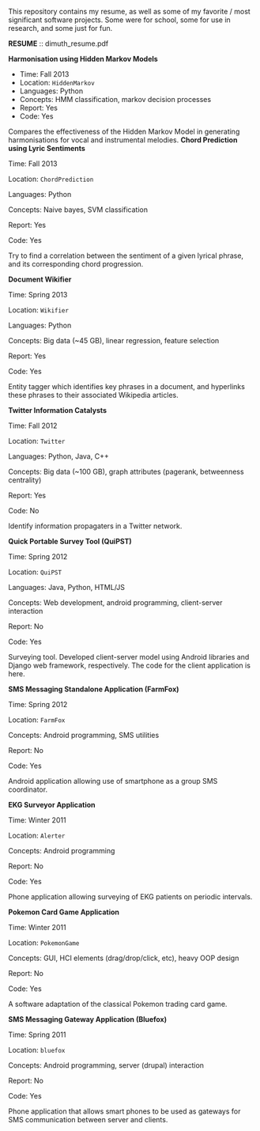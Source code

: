 This repository contains my resume, as well as some of my favorite / most significant software projects. Some were for school, some for use in research, and some just for fun. 

<strong>RESUME</strong> :: dimuth_resume.pdf

<strong>Harmonisation using Hidden Markov Models</strong>
<ul>
<li>Time: Fall 2013</li>
<li>Location: <code>HiddenMarkov</code></li>
<li>Languages: Python</li>
<li>Concepts: HMM classification, markov decision processes</li>
<li>Report: Yes</li>
<li>Code: Yes</li>
</ul>
Compares the effectiveness of the Hidden Markov Model in generating harmonisations for vocal and instrumental melodies. 
<strong>Chord Prediction using Lyric Sentiments</strong>

Time: Fall 2013

Location: <code>ChordPrediction</code>

Languages: Python

Concepts: Naive bayes, SVM classification

Report: Yes

Code: Yes

Try to find a correlation between the sentiment of a given lyrical phrase, and its corresponding chord progression. 

<strong>Document Wikifier</strong>

Time: Spring 2013

Location: <code>Wikifier</code>

Languages: Python

Concepts: Big data (~45 GB), linear regression, feature selection

Report: Yes

Code: Yes

Entity tagger which identifies key phrases in a document, and hyperlinks these phrases to their associated Wikipedia articles.

<strong>Twitter Information Catalysts</strong>

Time: Fall 2012

Location: <code>Twitter</code>

Languages: Python, Java, C++

Concepts: Big data (~100 GB), graph attributes (pagerank, betweenness centrality)

Report: Yes

Code: No

Identify information propagaters in a Twitter network.

<strong>Quick Portable Survey Tool (QuiPST)</strong>

Time: Spring 2012

Location: <code>QuiPST</code>

Languages: Java, Python, HTML/JS

Concepts: Web development, android programming, client-server interaction

Report: No

Code: Yes

Surveying tool. Developed client-server model using Android libraries and Django web framework, respectively. The code for the client application is here. 

<strong>SMS Messaging Standalone Application (FarmFox)</strong>

Time: Spring 2012

Location: <code>FarmFox</code>

Concepts: Android programming, SMS utilities

Report: No

Code: Yes

Android application allowing use of smartphone as a group SMS coordinator. 

<strong>EKG Surveyor Application</strong>

Time: Winter 2011

Location: <code>Alerter</code>

Concepts: Android programming

Report: No

Code: Yes

Phone application allowing surveying of EKG patients on periodic intervals. 

<strong>Pokemon Card Game Application</strong>

Time: Winter 2011

Location: <code>PokemonGame</code>

Concepts: GUI, HCI elements (drag/drop/click, etc), heavy OOP design

Report: No

Code: Yes

A software adaptation of the classical Pokemon trading card game. 

<strong>SMS Messaging Gateway Application (Bluefox)</strong>

Time: Spring 2011

Location: <code>bluefox</code>

Concepts: Android programming, server (drupal) interaction

Report: No

Code: Yes

Phone application that allows smart phones to be used as gateways for SMS communication between server and clients. 
